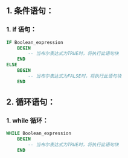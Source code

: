 ## 1. 条件语句：

### 1. if 语句：

```sql
IF Boolean_expression
    BEGIN
        -- 当布尔表达式为TRUE时，将执行此语句块
    END
ELSE
    BEGIN
        -- 当布尔表达式为FALSE时，将执行此语句块
    END
```

## 2. 循环语句：

### 1. while 循环：

```sql
WHILE Boolean_expression
    BEGIN
        -- 当布尔表达式为TRUE时，将执行此语句块
    END
```
